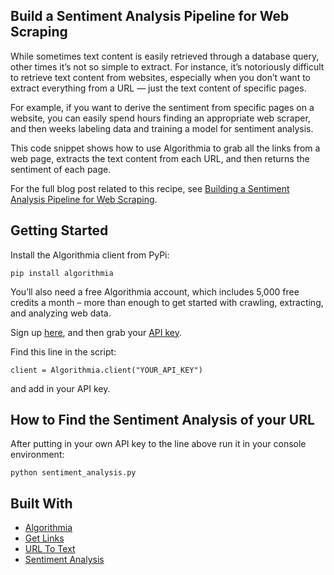 ## Build a Sentiment Analysis Pipeline for Web Scraping

While sometimes text content is easily retrieved through a database query, other times it’s not so simple to extract. For instance, it’s notoriously difficult to retrieve text content from websites, especially when you don’t want to extract everything from a URL —  just the text content of specific pages.

For example, if you want to derive the sentiment from specific pages on a website, you can easily spend hours finding an appropriate web scraper, and then weeks labeling data and training a model for sentiment analysis.

This code snippet shows how to use Algorithmia to grab all the links from a web page, extracts the text content from each URL, and then returns the sentiment of each page.

For the full blog post related to this recipe, see [Building a Sentiment Analysis Pipeline for Web Scraping](http://blog.algorithmia.com/sentiment-analysis-pipeline-for-web-scraping/).

## Getting Started

Install the Algorithmia client from PyPi:

```pip install algorithmia```

You’ll also need a free Algorithmia account, which includes 5,000 free credits a month – more than enough to get started with crawling, extracting, and analyzing web data.

Sign up [here](https://algorithmia.com/), and then grab your [API key](algorithmia.com/user#credentials).

Find this line in the script: 

```
client = Algorithmia.client("YOUR_API_KEY")
```
and add in your API key.

## How to Find the Sentiment Analysis of your URL

After putting in your own API key to the line above run it in your console environment:

```python sentiment_analysis.py```

## Built With
* [Algorithmia](https://algorithmia.com/)
* [Get Links](https://algorithmia.com/algorithms/web/GetLinks)
* [URL To Text](https://algorithmia.com/algorithms/util/Url2Text)
* [Sentiment Analysis](https://algorithmia.com/algorithms/nlp/SentimentAnalysis)

